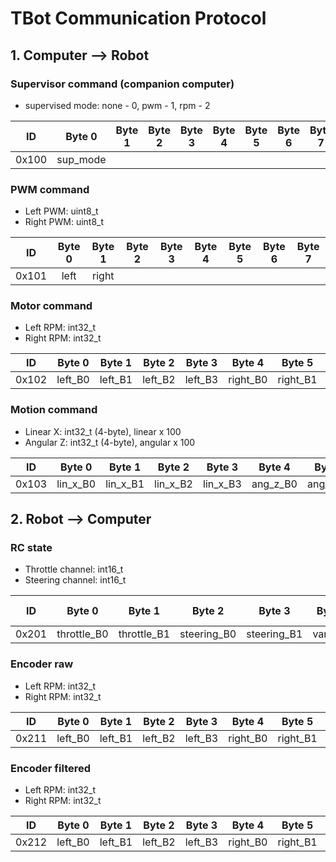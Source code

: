 # TBot Communication Protocol

## 1. Computer --> Robot

### Supervisor command (companion computer)

* supervised mode: none - 0, pwm - 1, rpm - 2

|  ID   |  Byte 0  | Byte 1 | Byte 2 | Byte 3 | Byte 4 | Byte 5 | Byte 6 | Byte 7 |
| :---: |:--------:| :----: | :----: | :----: | :----: | :----: | :----: | :----: |
| 0x100 | sup_mode |        |        |        |        |        |        |        |

### PWM command

* Left PWM: uint8_t
* Right PWM: uint8_t

|  ID   | Byte 0 | Byte 1 | Byte 2 | Byte 3 | Byte 4 | Byte 5 | Byte 6 | Byte 7 |
| :---: | :----: | :----: | :----: | :----: | :----: | :----: | :----: | :----: |
| 0x101 |  left  | right  |        |        |        |        |        |        |

### Motor command

* Left RPM: int32_t
* Right RPM: int32_t

|  ID   | Byte 0  | Byte 1  | Byte 2  | Byte 3  |  Byte 4  |  Byte 5  |  Byte 6  |  Byte 7  |
| :---: | :-----: | :-----: | :-----: | :-----: | :------: | :------: | :------: | :------: |
| 0x102 | left_B0 | left_B1 | left_B2 | left_B3 | right_B0 | right_B1 | right_B2 | right_B3 |

### Motion command

* Linear X: int32_t (4-byte), linear x 100
* Angular Z: int32_t (4-byte), angular x 100

|  ID   |  Byte 0  |  Byte 1  |  Byte 2  |  Byte 3  |  Byte 4  |  Byte 5  |  Byte 6  |  Byte 7  |
| :---: | :------: | :------: | :------: | :------: | :------: | :------: | :------: | :------: |
| 0x103 | lin_x_B0 | lin_x_B1 | lin_x_B2 | lin_x_B3 | ang_z_B0 | ang_z_B1 | ang_z_B2 | ang_z_B3 |

## 2. Robot --> Computer

### RC state

* Throttle channel: int16_t
* Steering channel: int16_t

|  ID   |   Byte 0    |   Byte 1    |   Byte 2    |   Byte 3    | Byte 4  | Byte 5  | Byte 6 | Byte 7 |
| :---: | :---------: | :---------: | :---------: | :---------: | :-----: | :-----: | :----: | :----: |
| 0x201 | throttle_B0 | throttle_B1 | steering_B0 | steering_B1 | var0_B0 | var0_B1 |  sw0   |  sw1   |

### Encoder raw

* Left RPM: int32_t
* Right RPM: int32_t

|  ID   | Byte 0  | Byte 1  | Byte 2  | Byte 3  |  Byte 4  |  Byte 5  |  Byte 6  |  Byte 7  |
| :---: | :-----: | :-----: | :-----: | :-----: | :------: | :------: | :------: | :------: |
| 0x211 | left_B0 | left_B1 | left_B2 | left_B3 | right_B0 | right_B1 | right_B2 | right_B3 |

### Encoder filtered

* Left RPM: int32_t
* Right RPM: int32_t

|  ID   | Byte 0  | Byte 1  | Byte 2  | Byte 3  |  Byte 4  |  Byte 5  |  Byte 6  |  Byte 7  |
| :---: | :-----: | :-----: | :-----: | :-----: | :------: | :------: | :------: | :------: |
| 0x212 | left_B0 | left_B1 | left_B2 | left_B3 | right_B0 | right_B1 | right_B2 | right_B3 |
